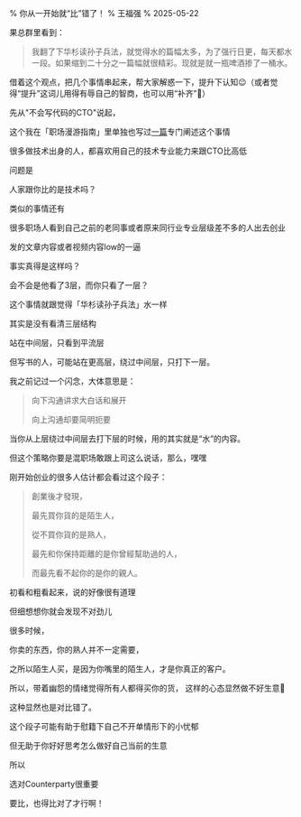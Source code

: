 % 你从一开始就“比”错了！
% 王福强
% 2025-05-22

果总群里看到：

> 我翻了下华杉读孙子兵法，就觉得水的篇幅太多，为了强行日更，每天都水一段。如果缩到二十分之一篇幅就很精彩。现就是就一瓶啤酒掺了一桶水。

借着这个观点，把几个事情串起来，帮大家解惑一下，提升下认知😉（或者觉得“提升”这词儿用得有辱自己的智商，也可以用“补齐”🤣）

先从"不会写代码的CTO"说起，

这个我在「职场漫游指南」里单独也写过[一篇](https://mp.weixin.qq.com/s/UTcGfojSnvGZMm1yoyHtCQ?payreadticket=HIXwxGUDB1-r6zKSACNj5NvK4gamirrWJ4Z2hkUlNuDnVvnmIBbMCGw_bGDq9bV0klU2jMY)专门阐述这个事情

很多做技术出身的人，都喜欢用自己的技术专业能力来跟CTO比高低

问题是

人家跟你比的是技术吗？

类似的事情还有

很多职场人看到自己之前的老同事或者原来同行业专业层级差不多的人出去创业

发的文章内容或者视频内容low的一逼

事实真得是这样吗？

会不会是他看了3层，而你只看了一层？

这个事情就跟觉得「华杉读孙子兵法」水一样

其实是没有看清三层结构

站在中间层，只看到平流层

但写书的人，可能站在更高层，绕过中间层，只打下一层。

我之前记过一个闪念，大体意思是：

> 向下沟通讲求大白话和展开
> 
> 向上沟通却要简明扼要

当你从上层绕过中间层去打下层的时候，用的其实就是“水”的内容。

但这个策略你要是混职场敢跟上司这么说话，那么，嘿嘿

刚开始创业的很多人估计都会看过这个段子：

> 創業後才發現， 
> 
> 最先買你貨的是陌生人， 
> 
> 從不買你貨的是熟人，
> 
> 最先和你保持距離的是你曾經幫助過的人， 
> 
> 而最先看不起你的是你的親人。

初看和粗看起来，说的好像很有道理

但细想想你就会发现不对劲儿

很多时候，

你卖的东西，你的熟人并不一定需要，

之所以陌生人买，是因为你嘴里的陌生人，才是你真正的客户。

所以，带着幽怨的情绪觉得所有人都得买你的货， 这样的心态显然做不好生意🤣

这种显然也是对比错了。

这个段子可能有助于慰籍下自己不开单情形下的小忧郁

但无助于你好好思考怎么做好自己当前的生意

所以

选对Counterparty很重要

要比，也得比对了才行啊！





